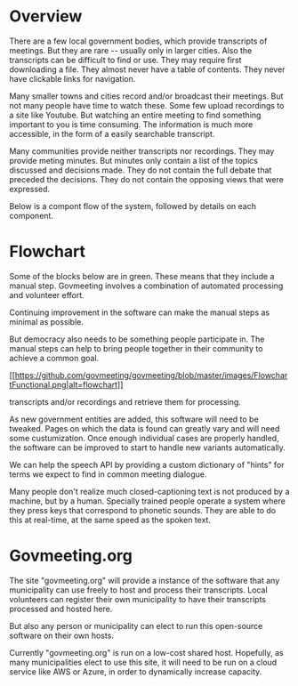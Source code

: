 # Overview

There are a few local government bodies, which provide transcripts of meetings. But they are rare -- usually only in larger cities. Also the transcripts can be difficult to find or use. They may require first downloading a file. They almost never have a table of contents. They never have clickable links for navigation.

Many smaller towns and cities record and/or broadcast their meetings. But not many people have time to watch these. Some few upload recordings to a site like Youtube. But watching an entire meeting to find something important to you is time consuming. The information is much more accessible, in the form of a easily searchable transcript.

Many communities provide neither transcripts nor recordings. They may provide meting minutes. But minutes only contain a list of the topics discussed and decisions made. They do not contain the full debate that preceded the decisions. They do not contain the opposing views that were  expressed.

Below is a compont flow of the system, followed by details on each component.

# Flowchart

Some of the blocks below are in green. These means that they include a manual step. Govmeeting involves a combination of automated processing and volunteer effort.

Continuing improvement in the software can make the manual steps as minimal as possible.

But democracy also needs to be something people participate in. The manual steps can help to bring people together in their community to achieve a common goal.


[[https://github.com/govmeeting/govmeeting/blob/master/images/FlowchartFunctional.png|alt=flowchart]]

transcripts and/or recordings and retrieve them for processing.

As new government entities are added, this software will need to be tweaked. Pages on which the data is found can greatly vary and will need some custumization. Once enough individual cases are properly handled, the software can be improved to start to handle new variants automatically.

We can help the speech API by providing a custom dictionary of "hints" for terms we expect to find in common meeting dialogue.

Many people don't realize much closed-captioning text is not produced by a machine, but by a human. Specially trained people operate a system where they press keys that correspond to phonetic sounds. They are able to do this at real-time, at the same speed as the spoken text.




# Govmeeting.org

The site "govmeeting.org" will provide a instance of the software that any municipality can use freely to host and process their transcripts. Local volunteers can register their own municipality to have their transcripts processed and hosted here.

But also any person or municipality can  elect to run this open-source software on their own hosts.

Currently "govmeeting.org" is run on a low-cost shared host. Hopefully, as many municipalities elect to use this site, it will need to be run on a cloud service like AWS or Azure, in order to dynamically increase capacity.

